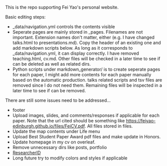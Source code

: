 This is the repo supporting Fei Yao's personal website.

Basic editing steps:
- \_data/navigation.yml controls the contents visible
- Seperate pages are mainly stored in \_pages. Filenames are not important. Extension names don't matter, either (e.g. I have changed talks.html to presentations.md). Copy the header of an existing one and add markdown scripts below. As long as it corresponds to \_data/navigation.yml, it can display correctly. I have removed teaching.html, cv.md. Other files will be checked in a later time to see if can be deleted as well as related dirs.
- Python scripts under markdown_generator/ is to create seperate pages for each paper, I might add more contents for each paper manually based on the automatic production. talks related scripts and tsv files are removed since I do not need them. Remaining files will be inspected in a later time to see if can be removed.

There are still some issues need to be addressed...
- footer
- Upload images, slides, and comments/responses if applicable for each paper. Note that the url cited should be something like https://feiyao-edinburgh.github.io/files/FeiCV.pdf. All files stored in files.
- Update the map contents under Life menu
- Upload Best Student Paper Award pdf files and make update in Honors.
- Update homepage in my cv on overleaf.
- Remove unnecessary dirs like posts, portfolio
- [ResearcherID](https://publons.com/researcher/2061962/fei-yao/)
- Long future try to modify colors and styles if applicable
